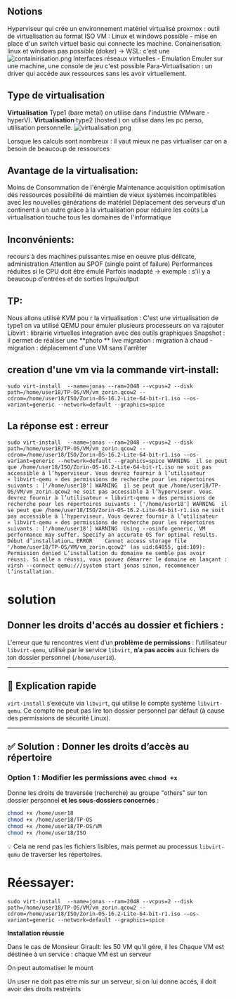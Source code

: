 ## Notions
Hyperviseur qui crée un environnement matériel virtualisé 
proxmox : outil de virtualisation au format ISO
VM : Linux et windows possible - mise en place d'un switch virtuel basic qui connecte les machine. 
Conainerisation: linux et windows pas possible (doker) -> WSL: c'est une 
![containirisation.png](../_resources)
Interfaces réseaux virtuelles - 
Emulation 
Emuler sur une machine, une console de jeu c'est possible
Para-Virtualisation : un driver qui accéde aux ressources sans les avoir virtuellement. 

## Type de virtualisation
**Virtualisation** Type1 (bare metal) on utilise dans l'industrie (VMware - hyperV). 
**Virtualisation** type2 (hosted ) on utilise dans les pc perso, utilisation personnelle.
![virtualisation.png](../_resources)

Lorsque les calculs sont nombreux : il vaut mieux ne pas virtualiser car on a besoin de beaucoup de ressources 

## Avantage de la virtualisation:
Moins de Consommation de l'énérgie 
Maintenance 
acquisition 
optimisation des ressources 
possibilité de maintien de vieux systèmes incompatibles avec les nouvelles générations de matériel 
Déplacement des serveurs d'un continent à un autre grâce à la virtualisation pour réduire les coûts 
La virtualisation touche tous les domaines de l'informatique 

## Inconvénients:
recours à des machines puissantes
mise en oeuvre plus délicate, administration
Attention au SPOF (single point of failure)
Performances réduites si le CPU doit être émulé
Parfois inadapté -> exemple : s'il y a beaucoup d'entrées et de sorties Inpu/output 

## TP:
Nous allons utilisé KVM pou r la virtualisation : C'est une virtualisation de type1 
on va utilisé QEMU pour émuler plusieurs processeurs 
on va rajouter Libvirt : librairie virtuelles 
integration avec des outils graphiques
Snapshot : il permet de réaliser une **photo ** 
live migration : migration à chaud - migration : déplacement d'une VM sans l'arrêter

## creation d'une vm via la commande virt-install: 
`sudo virt-install  --name=jonas --ram=2048 --vcpus=2 --disk path=/home/user18/TP-OS/VM/vm_zorin.qcow2 --cdrom=/home/user18/ISO/Zorin-OS-16.2-Lite-64-bit-r1.iso --os-variant=generic --network=default --graphics=spice`

## La réponse est : erreur

`sudo virt-install  --name=jonas --ram=2048 --vcpus=2 --disk path=/home/user18/TP-OS/VM/vm_zorin.qcow2 --cdrom=/home/user18/ISO/Zorin-OS-16.2-Lite-64-bit-r1.iso --os-variant=generic --network=default --graphics=spice
WARNING  il se peut que /home/user18/ISO/Zorin-OS-16.2-Lite-64-bit-r1.iso ne soit pas accessible à l’hyperviseur. Vous devrez fournir à l’utilisateur « libvirt-qemu » des permissions de recherche pour les répertoires suivants : ['/home/user18']
WARNING  il se peut que /home/user18/TP-OS/VM/vm_zorin.qcow2 ne soit pas accessible à l’hyperviseur. Vous devrez fournir à l’utilisateur « libvirt-qemu » des permissions de recherche pour les répertoires suivants : ['/home/user18']
WARNING  il se peut que /home/user18/ISO/Zorin-OS-16.2-Lite-64-bit-r1.iso ne soit pas accessible à l’hyperviseur. Vous devrez fournir à l’utilisateur « libvirt-qemu » des permissions de recherche pour les répertoires suivants : ['/home/user18']
WARNING  Using --osinfo generic, VM performance may suffer. Specify an accurate OS for optimal results.
Début d’installation…
ERROR    Cannot access storage file '/home/user18/TP-OS/VM/vm_zorin.qcow2' (as uid:64055, gid:109): Permission denied
L’installation du domaine ne semble pas avoir réussi.
Si elle a réussi, vous pouvez démarrer le domaine en lançant :
 virsh --connect qemu:///system start jonas
sinon, recommencer l’installation.`

# solution 
## Donner les droits d'accés au dossier et fichiers : 
L'erreur que tu rencontres vient d’un **problème de permissions** : l’utilisateur `libvirt-qemu`, utilisé par le service `libvirt`, **n’a pas accès** aux fichiers de ton dossier personnel (`/home/user18`).

---

## 🔐 Explication rapide

`virt-install` s’exécute via `libvirt`, qui utilise le compte système `libvirt-qemu`. Ce compte ne peut pas lire ton dossier personnel par défaut (à cause des permissions de sécurité Linux).

---

## ✅ Solution : Donner les droits d’accès au répertoire

### Option 1 : Modifier les permissions avec `chmod +x`

Donne les droits de traversée (recherche) au groupe "others" sur ton dossier personnel **et les sous-dossiers concernés** :

```bash
chmod +x /home/user18
chmod +x /home/user18/TP-OS
chmod +x /home/user18/TP-OS/VM
chmod +x /home/user18/ISO
```

💡 Cela ne rend pas les fichiers lisibles, mais permet au processus `libvirt-qemu` de traverser les répertoires.

# Réessayer:
`sudo virt-install  --name=jonas --ram=2048 --vcpus=2 --disk path=/home/user18/TP-OS/VM/vm_zorin.qcow2 --cdrom=/home/user18/ISO/Zorin-OS-16.2-Lite-64-bit-r1.iso --os-variant=generic --network=default --graphics=spice`

**Installation réussie**

Dans le cas de Monsieur Girault: 
les 50 VM qu'il gére, il les 
Chaque VM est déstinée à un service : chaque VM est un serveur 

On peut automatiser le mount 

Un user ne doit pas etre mis sur un serveur, si on lui donne accés, il doit avoir des droits restreints
